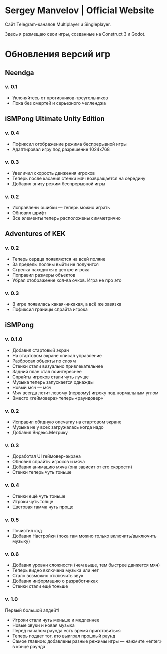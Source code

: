 # Sergey Manvelov | Official Website

Сайт Telegram-каналов Multiplayer и Singleplayer.

Здесь я размещаю свои игры, созданные на Construct 3 и Godot.

# Обновления версий игр
## Neendga
### v. 0.1
- Уклоняйтесь от противников-треугольников
- Пока без смертей и серьезного челленджа

## iSMPong Ultimate Unity Edition
### v. 0.4
- Пофиксил отображение режима беспрерывной игры
- Адаптировал игру под разрешение 1024х768

### v. 0.3
- Увеличил скорость движения игроков
- Теперь после касания стенки мяч возвращается на середину
- Добавил внизу режим беспрерывной игры

### v. 0.2
- Исправлены ошибки — теперь можно играть
- Обновил шрифт
- Все элементы теперь расположены симметрично

## Adventures of KEK
### v. 0.2
- Теперь сердца появляются на всей поляне
- За пределы поляны выйти не получится
- Стрелка находится в центре игрока
- Поправил размеры объектов
- Убрал отображение кол-ва очков. Игра не про это

### v. 0.3
- В игре появилась какая-никакая, а всё же завязка
- Пофиксил границы спрайта игрока

## iSMPong
### v. 0.1.0
- Добавил стартовый экран
- На стартовом экране описал управление
- Разбросал объекты по слоям
- Стенки стали визуально привлекательнее
- Задний план стал поинтереснее
- Спрайты игроков стали чуть лучше
- Музыка теперь запускается однажды
- Новый мяч — мяч
- Мяч всегда летит левому (первому) игроку под нормальным углом
- Вместо «геймовера» теперь «раундовер»

### v. 0.2
- Исправил обидную опечатку на стартовом экране
- Музыка не у всех загружалась когда надо
- Добавил Яндекс.Метрику

### v. 0.3
- Доработал UI геймовер-экрана
- Обновил спрайты игроков и мяча
- Добавил анимацию мяча (она зависит от его скорости)
- Стенки теперь чуть тоньше

### v. 0.4
- Стенки ещё чуть тоньше
- Игроки чуть толще
- Цветовая гамма чуть проще

### v. 0.5
- Почистил код
- Добавил Настройки (пока там можно только включить/выключить музыку)

### v. 0.6
- Добавил уровни сложности (чем выше, тем быстрее движется мяч)
- Теперь видно включена музыка или нет
- Стало возможно отключить звук
- Добавил информацию о разработчиках
- Стенки стали ещё тоньше

### v. 1.0
Первый большой апдейт!
- Игроки стали чуть меньше и медленнее
- Новые звуки и новая музыка
- Перед началом раунда есть время приготовиться
- Теперь подает тот, кто выиграл прошлый раунд
- Самое главное: добавлены разные режимы игры — нажмите «enter» в конце раунда
